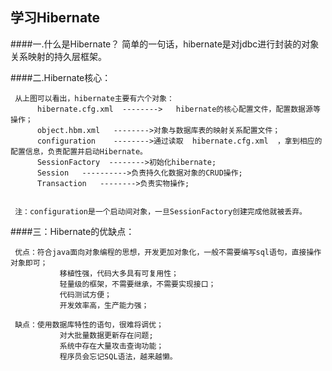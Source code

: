 ## 学习Hibernate
####一.什么是Hibernate？
     简单的一句话，hibernate是对jdbc进行封装的对象关系映射的持久层框架。



####二.Hibernate核心：
        

     从上图可以看出，hibernate主要有六个对象：
          hibernate.cfg.xml  -------->   hibernate的核心配置文件，配置数据源等操作；
          object.hbm.xml   -------->对象与数据库表的映射关系配置文件；
          configuration    -------->通过读取  hibernate.cfg.xml  ，拿到相应的配置信息，负责配置并启动Hibernate。
          SessionFactory  -------->初始化hibernate;
          Session   ---------->负责持久化数据对象的CRUD操作;
          Transaction   -------->负责实物操作;


     注：configuration是一个启动间对象，一旦SessionFactory创建完成他就被丢弃。




####三：Hibernate的优缺点：

     优点：符合java面向对象编程的思想，开发更加对象化，一般不需要编写sql语句，直接操作对象即可；
               移植性强，代码大多具有可复用性；
               轻量级的框架，不需要继承，不需要实现接口；
               代码测试方便；
               开发效率高，生产能力强；
    
     缺点：使用数据库特性的语句，很难将调优；
               对大批量数据更新存在问题;
               系统中存在大量攻击查询功能；
               程序员会忘记SQL语法，越来越懒。

